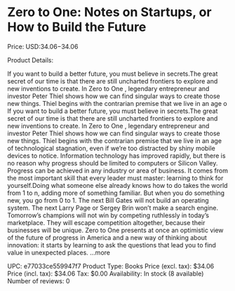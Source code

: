 # Zero to One: Notes on Startups, or How to Build the Future

Price: USD:$34.06-$34.06

Product Details:

If you want to build a better future, you must believe in secrets.The great secret of our time is that there are still uncharted frontiers to explore and new inventions to create. In Zero to One , legendary entrepreneur and investor Peter Thiel shows how we can find singular ways to create those new things. Thiel begins with the contrarian premise that we live in an age o If you want to build a better future, you must believe in secrets.The great secret of our time is that there are still uncharted frontiers to explore and new inventions to create. In Zero to One , legendary entrepreneur and investor Peter Thiel shows how we can find singular ways to create those new things. Thiel begins with the contrarian premise that we live in an age of technological stagnation, even if we’re too distracted by shiny mobile devices to notice. Information technology has improved rapidly, but there is no reason why progress should be limited to computers or Silicon Valley. Progress can be achieved in any industry or area of business. It comes from the most important skill that every leader must master: learning to think for yourself.Doing what someone else already knows how to do takes the world from 1 to n, adding more of something familiar. But when you do something new, you go from 0 to 1. The next Bill Gates will not build an operating system. The next Larry Page or Sergey Brin won’t make a search engine. Tomorrow’s champions will not win by competing ruthlessly in today’s marketplace. They will escape competition altogether, because their businesses will be unique. Zero to One presents at once an optimistic view of the future of progress in America and a new way of thinking about innovation: it starts by learning to ask the questions that lead you to find value in unexpected places. ...more

UPC: e77033ce559947f7
Product Type: Books
Price (excl. tax): $34.06
Price (incl. tax): $34.06
Tax: $0.00
Availability: In stock (8 available)
Number of reviews: 0